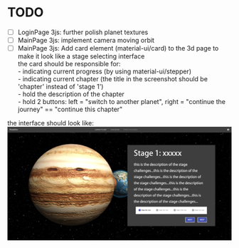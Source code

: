 # TODO
- [ ] LoginPage 3js: further polish planet textures
- [ ] MainPage 3js: implement camera moving orbit
- [ ] MainPage 3js: Add card element (material-ui/card) to the 3d page to make it look like a stage selecting interface<br>
      the card should be responsible for: <br>
      - indicating current progress (by using material-ui/stepper)<br>
      - indicating current chapter (the title in the screenshot should be 'chapter' instead of 'stage 1')<br>
      - hold the description of the chapter<br>
      - hold 2 buttons: left = "switch to another planet", right = "continue the journey" == "continue this chapter"<br>

the interface should look like:
![](./ex0.png)






